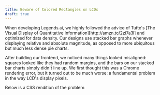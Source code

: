 ```yaml
---
title: Beware of Colored Rectangles on LCDs
draft: true
---
```


When developing Legends.ai, we highly followed the advice of Tufte's [The Visual Display of Quantitative Information][http://amzn.to/2zi7a3l] and optimized for data density. Our designs use stacked bar graphs whenever displaying relative and absolute magnitude, as opposed to more ubiquitous but much less dense pie charts.

After building our frontend, we noticed many things looked misaligned: squares looked like they had random margins, and the bars on our stacked bar charts simply didn't line up. We first thought this was a Chrome rendering error, but it turned out to be much worse: a fundamental problem in the way LCD's display pixels.

Below is a CSS rendition of the problem:

<style dangerouslySetInnerHTML={{ __html: `
  .buggybg {
    background-color: #000;
    padding: 5px;
    width: 110px;
  }
  .buggycss {
    position: relative;
    height: 5px;
    width: 100px;
    background-color: red;
  }
  .buggycss.large {
    height: 15px;
    width: 300px;
  }
  .buggycss .green {
    width: 50%;
    position: absolute;
    left: 0;
    top: 0;
    height: 100%;
    background-color: green;
  }
  .vbar {
    position: relative;
    width: 5px;
    height: 50px;
  }
  .bartop {
    background-color: red;
  }
  .barbottom {
    background-color: green;
  }
  .vbarbg {
    background-color: black;
    padding: 5px;
    width: 15px;
  }
  .vbar.large {
    width: 15px;
    height: 150px;
  }
`}} />

<div class="buggycss"><span class="green"></span></div>

This happens due to the way pixels are implemented on a display.

![(from Wikipedia)][https://upload.wikimedia.org/wikipedia/commons/d/de/Closeup_of_pixels.JPG]

If you don't see anything off, you are probably on a high DPI display. But for my large 1440p display and my friend's Retina Macbook, the problem is very clear.

Many effects occur when altering the shapes and colors. If you put a dark background behind the bar, the offset seems to invert.

<div class="buggybg"><div class="buggycss"><span class="green"></span></div></div>

Changing the size of the bar doesn't change the magnitude of the offset, since the problem is still only in one pixel.

<div class="buggycss large"><span class="green"></span></div>

Orienting the bar vertically seems to still have the same problem, but shifted in a different direction.

<div class="vbar bartop"></div><div class="vbar barbottom"></div>

With a black background, again the direction is inverted.

<div class="vbarbg"><div class="vbar bartop"></div><div class="vbar barbottom"></div></div>

The reason this happens is unclear to me. If a pixel consists of parallel strips of color channels, why would a 90 degree turn also have the same problem?

And again, the problem is no more apparent when the figure is enlarged.

<div class="vbar bartop large"></div><div class="vbar barbottom large"></div>

